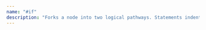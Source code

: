 ```yaml
---
name: "#if"
description: "Forks a node into two logical pathways. Statements indented underneath #if statement go under the 'Yes' pathway, whereas the succeeding statements on the same indented level as #if statement, go under the 'No' pathway."
---
```

